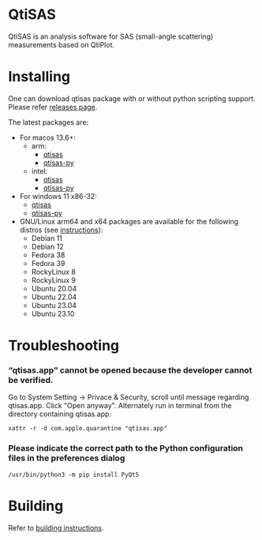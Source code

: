 # QtiSAS

QtiSAS is an analysis software for SAS (small-angle scattering) measurements
based on QtiPlot.

# Installing

One can download qtisas package with or without python scripting support. Please
refer [releases page](https://iffgit.fz-juelich.de/qtisas/qtisas/-/releases).

The latest packages are:

 * For macos 13.6+:
   * arm:
     * [qtisas](https://iffgit.fz-juelich.de/api/v4/projects/1655/packages/generic/qtisas/v0.9.18/qtisas-v0.9.18-arm.dmg)
     * [qtisas-py](https://iffgit.fz-juelich.de/api/v4/projects/1655/packages/generic/qtisas/v0.9.18/qtisas-py-v0.9.18-arm.dmg)
   * intel:
     * [qtisas](https://iffgit.fz-juelich.de/api/v4/projects/1655/packages/generic/qtisas/v0.9.18/qtisas-v0.9.18-intel.dmg)
     * [qtisas-py](https://iffgit.fz-juelich.de/api/v4/projects/1655/packages/generic/qtisas/v0.9.18/qtisas-py-v0.9.18-intel.dmg)
 * For windows 11 x86-32:
   * [qtisas](https://iffgit.fz-juelich.de/api/v4/projects/1655/packages/generic/qtisas/v0.9.18/qtisas-v0.9.18-x86_32.exe)
   * [qtisas-py](https://iffgit.fz-juelich.de/api/v4/projects/1655/packages/generic/qtisas/v0.9.18/qtisas-py-v0.9.18-x86_32.exe)
 * GNU/Linux arm64 and x64 packages are available for the following distros (see [instructions](https://software.opensuse.org//download.html?project=home%3Akholostov&package=qtisas)):
   * Debian 11
   * Debian 12
   * Fedora 38
   * Fedora 39
   * RockyLinux 8
   * RockyLinux 9
   * Ubuntu 20.04
   * Ubuntu 22.04
   * Ubuntu 23.04
   * Ubuntu 23.10

# Troubleshooting

### “qtisas.app” cannot be opened because the developer cannot be verified.

Go to System Setting -> Privace & Security, scroll until message regarding
qtisas.app. Click "Open anyway".
Alternately run in terminal from the directory containing qtisas.app:

    xattr -r -d com.apple.quarantine "qtisas.app"

### Please indicate the correct path to the Python configuration files in the preferences dialog

    /usr/bin/python3 -m pip install PyQt5

# Building

Refer to [building instructions](build.md).

